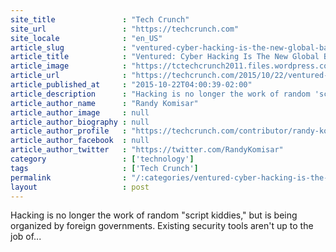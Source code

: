 ```yaml
---
site_title               : "Tech Crunch"
site_url                 : "https://techcrunch.com"
site_locale              : "en_US"
article_slug             : "ventured-cyber-hacking-is-the-new-global-battlefield"
article_title            : "Ventured: Cyber Hacking Is The New Global Battlefield"
article_image            : "https://tctechcrunch2011.files.wordpress.com/2015/01/cybersec.jpg?w=764&h=400&crop=1"
article_url              : "https://techcrunch.com/2015/10/22/ventured-cyber-hacking-is-the-new-global-battlefield/"
article_published_at     : "2015-10-22T04:00:39-02:00"
article_description      : "Hacking is no longer the work of random 'script kiddies,' but is being organized by foreign governments. Existing security tools aren't up to the job of..."
article_author_name      : "Randy Komisar"
article_author_image     : null
article_author_biography : null
article_author_profile   : "https://techcrunch.com/contributor/randy-komisar/"
article_author_facebook  : null
article_author_twitter   : "https://twitter.com/RandyKomisar"
category                 : ['technology']
tags                     : ['Tech Crunch']
permalink                : "/:categories/ventured-cyber-hacking-is-the-new-global-battlefield/"
layout                   : post
---
```


Hacking is no longer the work of random "script kiddies," but is being organized by foreign governments. Existing security tools aren't up to the job of...
